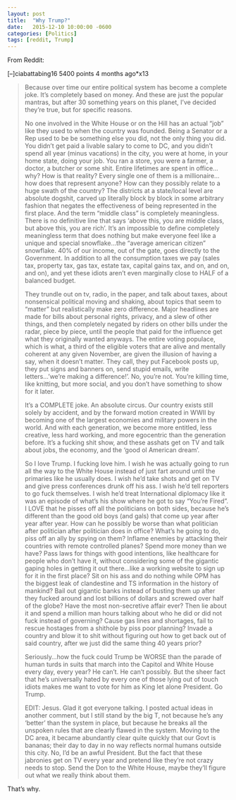```yaml
---
layout: post
title:  "Why Trump?"
date:   2015-12-10 10:00:00 -0600
categories: [Politics]
tags: [reddit, Trump]
---
```


From Reddit:

[–]ciabattabing16 5400 points 4 months ago*x13

> Because over time our entire political system has become a complete joke. It’s completely based on money. And these are just the popular mantras, but after 30 something years on this planet, I’ve decided they’re true, but for specific reasons.
> 
> No one involved in the White House or on the Hill has an actual “job” like they used to when the country was founded. Being a Senator or a Rep used to be be something else you did, not the only thing you did. You didn’t get paid a livable salary to come to DC, and you didn’t spend all year (minus vacations) in the city, you were at home, in your home state, doing your job. You ran a store, you were a farmer, a doctor, a butcher or some shit. Entire lifetimes are spent in office…why? How is that reality? Every single one of them is a millionaire…how does that represent anyone? How can they possibly relate to a huge swath of the country? The districts at a state/local level are absolute dogshit, carved up literally block by block in some arbitrary fashion that negates the effectiveness of being represented in the first place. And the term “middle class” is completely meaningless. There is no definitive line that says ‘above this, you are middle class, but above this, you are rich’. It’s an impossible to define completely meaningless term that does nothing but make everyone feel like a unique and special snowflake…the “average american citizen” snowflake. 40% of our income, out of the gate, goes directly to the Government. In addition to all the consumption taxes we pay (sales tax, property tax, gas tax, estate tax, capital gains tax, and on, and on, and on), and yet these idiots aren’t even marginally close to HALF of a balanced budget.
> 
> They trundle out on tv, radio, in the paper, and talk about taxes, about nonsensical political moving and shaking, about topics that seem to “matter” but realistically make zero difference. Major headlines are made for bills about personal rights, privacy, and a slew of other things, and then completely negated by riders on other bills under the radar, piece by piece, until the people that paid for the influence get what they originally wanted anyways. The entire voting populace, which is what, a third of the eligible voters that are alive and mentally coherent at any given November, are given the illusion of having a say, when it doesn’t matter. They call, they put Facebook posts up, they put signs and banners on, send stupid emails, write letters…’we’re making a difference!’. No, you’re not. You’re killing time, like knitting, but more social, and you don’t have something to show for it later.
> 
> It’s a COMPLETE joke. An absolute circus. Our country exists still solely by accident, and by the forward motion created in WWII by becoming one of the largest economies and military powers in the world. And with each generation, we become more entitled, less creative, less hard working, and more egocentric than the generation before. It’s a fucking shit show, and these asshats get on TV and talk about jobs, the economy, and the ‘good ol American dream’.
> 
> So I love Trump. I fucking love him. I wish he was actually going to run all the way to the White House instead of just fart around until the primaries like he usually does. I wish he’d take shots and get on TV and give press conferences drunk off his ass. I wish he’d tell reporters to go fuck themselves. I wish he’d treat International diplomacy like it was an episode of what’s his show where he got to say “You’re Fired”. I LOVE that he pisses off all the politicians on both sides, because he’s different than the good old boys (and gals) that come up year after year after year. How can he possibly be worse than what politician after politician after politician does in office? What’s he going to do, piss off an ally by spying on them? Inflame enemies by attacking their countries with remote controlled planes? Spend more money than we have? Pass laws for things with good intentions, like healthcare for people who don’t have it, without considering some of the gigantic gaping holes in getting it out there…like a working website to sign up for it in the first place? Sit on his ass and do nothing while OPM has the biggest leak of clandestine and TS information in the history of mankind? Bail out gigantic banks instead of busting them up after they fucked around and lost billions of dollars and screwed over half of the globe? Have the most non-secretive affair ever? Then lie about it and spend a million man hours talking about who he did or did not fuck instead of governing? Cause gas lines and shortages, fail to rescue hostages from a shithole by piss poor planning? Invade a country and blow it to shit without figuring out how to get back out of said country, after we just did the same thing 40 years prior?
> 
> Seriously…how the fuck could Trump be WORSE than the parade of human turds in suits that march into the Capitol and White House every day, every year? He can’t. He can’t possibly. But the sheer fact that he’s universally hated by every one of those lying out of touch idiots makes me want to vote for him as King let alone President. Go Trump.
> 
> EDIT: Jesus. Glad it got everyone talking. I posted actual ideas in another comment, but I still stand by the big T, not because he’s any ‘better’ than the system in place, but because he breaks all the unspoken rules that are clearly flawed in the system. Moving to the DC area, it became abundantly clear quite quickly that our Govt is bananas; their day to day in no way reflects normal humans outside this city. No, I’d be an awful President. But the fact that these jabronies get on TV every year and pretend like they’re not crazy needs to stop. Send the Don to the White House, maybe they’ll figure out what we really think about them.

That’s why.
